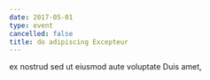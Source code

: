 ```yaml
---
date: 2017-05-01
type: event
cancelled: false
title: do adipiscing Excepteur
---
```

ex nostrud sed ut eiusmod aute voluptate Duis amet,